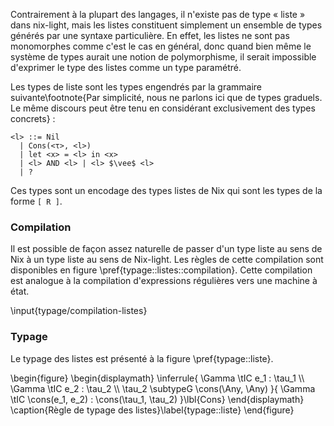 Contrairement à la plupart des langages, il n'existe pas de type « liste » dans
nix-light, mais les listes constituent simplement un ensemble de types générés
par une syntaxe particulière.
En effet, les listes ne sont pas monomorphes comme c'est le cas en général,
donc quand bien même le système de types aurait une notion de polymorphisme, il
serait impossible d'exprimer le type des listes comme un type paramétré.

Les types de liste sont les types engendrés par la grammaire
suivante\footnote{Par simplicité, nous ne parlons ici que de types graduels. Le
même discours peut être tenu en considérant exclusivement des types concrets} :

```
<l> ::= Nil
  | Cons(<τ>, <l>)
  | let <x> = <l> in <x>
  | <l> AND <l> | <l> $\vee$ <l>
  | ?
```

Ces types sont un encodage des types listes de Nix qui sont les types de la
forme `[ R ]`.

### Compilation

Il est possible de façon assez naturelle de passer d'un type liste au sens de
Nix à un type liste au sens de Nix-light. Les règles de cette compilation sont
disponibles en figure \pref{typage::listes::compilation}.
Cette compilation est analogue à la compilation d'expressions régulières vers
une machine à état.

\input{typage/compilation-listes}

### Typage

Le typage des listes est présenté à la figure \pref{typage::liste}.

\begin{figure}
  \begin{displaymath}
    \inferrule{
      \Gamma \tIC e_1 : \tau_1 \\\\ \Gamma \tIC e_2 : \tau_2 \\\\
      \tau_2 \subtypeG \cons(\Any, \Any)
    }{
      \Gamma \tIC \cons(e_1, e_2) : \cons(\tau_1, \tau_2)
    }\lbl{Cons}
  \end{displaymath}
  \caption{Règle de typage des listes}\label{typage::liste}
\end{figure}
